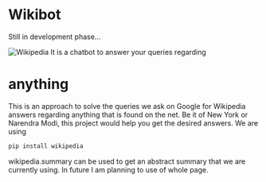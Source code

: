 # Wikibot

Still in development phase...

![Wikipedia](https://upload.wikimedia.org/wikipedia/commons/thumb/0/0f/Homepage_of_Wikipedia.png/541px-Homepage_of_Wikipedia.png)
It is a chatbot to answer your queries regarding <h1> anything</h1>
This is an approach to solve the queries we ask on Google for Wikipedia answers regarding anything that is found on the net.
Be it of New York or Narendra Modi, this project would help you get the desired answers.
We are using 
```bash
pip install wikipedia
```
wikipedia.summary can be used to get an abstract summary that we are currently using. In future I am planning to use of whole page.

